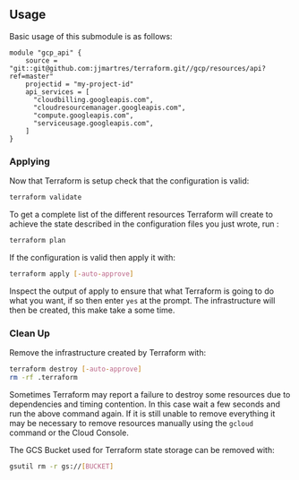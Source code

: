 ## Usage
Basic usage of this submodule is as follows:

```hcl
module "gcp_api" {
    source = "git::git@github.com:jjmartres/terraform.git//gcp/resources/api?ref=master"
    projectid = "my-project-id"
    api_services = [
      "cloudbilling.googleapis.com",
      "cloudresourcemanager.googleapis.com",
      "compute.googleapis.com",
      "serviceusage.googleapis.com",
    ]
}
```
### Applying

Now that Terraform is setup check that the configuration is valid:

```bash
terraform validate 
```

To get a complete list of the different resources Terraform will create to achieve the state described in the configuration files you just wrote, run :

```bash
terraform plan
```

If the configuration is valid then apply it with:

```bash
terraform apply [-auto-approve]
```

Inspect the output of apply to ensure that what Terraform is going to do what you want, if so then enter `yes` at the prompt.
The infrastructure will then be created, this make take a some time.


### Clean Up

Remove the infrastructure created by Terraform with:

```bash
terraform destroy [-auto-approve]
rm -rf .terraform
```

Sometimes Terraform may report a failure to destroy some resources due to dependencies and timing contention.
In this case wait a few seconds and run the above command again. If it is still unable to remove everything it may be necessary to remove resources manually using the `gcloud` command or the Cloud Console.

The GCS Bucket used for Terraform state storage can be removed with:

```bash
gsutil rm -r gs://[BUCKET]
```